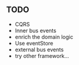 ## TODO
- CQRS
- Inner bus events
- enrich the domain logic
- Use eventStore
- external bus events
- try other framework...